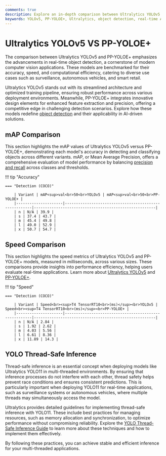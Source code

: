 ```yaml
---
comments: true
description: Explore an in-depth comparison between Ultralytics YOLOv5 and PP-YOLOE+, two cutting-edge models in object detection. Discover their performance in terms of speed, accuracy, and efficiency, making them ideal for real-time AI, edge AI, and computer vision applications.
keywords: YOLOv5, PP-YOLOE+, Ultralytics, object detection, real-time AI, edge AI, computer vision, model comparison, AI performance
---
```


# Ultralytics YOLOv5 VS PP-YOLOE+

The comparison between Ultralytics YOLOv5 and PP-YOLOE+ emphasizes the advancements in real-time object detection, a cornerstone of modern computer vision applications. These models are benchmarked for their accuracy, speed, and computational efficiency, catering to diverse use cases such as surveillance, autonomous vehicles, and smart retail.

Ultralytics YOLOv5 stands out with its streamlined architecture and optimized training pipeline, ensuring robust performance across various deployment environments. Meanwhile, PP-YOLOE+ integrates innovative design elements for enhanced feature extraction and precision, offering a competitive edge in challenging detection scenarios. Explore how these models redefine [object detection](https://www.ultralytics.com/glossary/object-detection) and their applicability in AI-driven solutions.

## mAP Comparison

This section highlights the mAP values of Ultralytics YOLOv5 versus PP-YOLOE+, demonstrating each model's accuracy in detecting and classifying objects across different variants. mAP, or Mean Average Precision, offers a comprehensive evaluation of model performance by balancing [precision and recall](https://www.ultralytics.com/glossary/mean-average-precision-map) across classes and thresholds.

!!! tip "Accuracy"

    === "Detection (COCO)"

    	| Variant | mAP<sup>val<br>50<br>YOLOv5 | mAP<sup>val<br>50<br>PP-YOLOE+ |
    	|---------------------|-------------------------------------------------------|-------------------------------------------------------|
    	| n | N/A | 39.9 |
    	| s | 37.4 | 43.7 |
    	| m | 45.4 | 49.8 |
    	| l | 49.0 | 52.9 |
    	| x | 50.7 | 54.7 |

## Speed Comparison

This section highlights the speed metrics of Ultralytics YOLOv5 and PP-YOLOE+ models, measured in milliseconds, across various sizes. These comparisons provide insights into performance efficiency, helping users evaluate real-time applications. Learn more about [Ultralytics YOLOv5](https://docs.ultralytics.com/models/yolov5/) and [PP-YOLOE+](https://github.com/PaddlePaddle/PaddleDetection).

!!! tip "Speed"

    === "Detection (COCO)"

    	| Variant | Speed<br><sup>T4 TensorRT10<br>(ms)</sup><br>YOLOv5 | Speed<br><sup>T4 TensorRT10<br>(ms)</sup><br>PP-YOLOE+ |
    	|---------------------|-------------------------------------------------------|-------------------------------------------------------|
    	| n | N/A | 2.84 |
    	| s | 1.92 | 2.62 |
    	| m | 4.03 | 5.56 |
    	| l | 6.61 | 8.36 |
    	| x | 11.89 | 14.3 |

## YOLO Thread-Safe Inference

Thread-safe inference is an essential concept when deploying models like Ultralytics YOLO11 in multi-threaded environments. By ensuring that inference processes do not interfere with each other, thread safety helps prevent race conditions and ensures consistent predictions. This is particularly important when deploying YOLO11 for real-time applications, such as surveillance systems or autonomous vehicles, where multiple threads may simultaneously access the model.

Ultralytics provides detailed guidelines for implementing thread-safe inference with YOLO11. These include best practices for managing resources, such as memory allocation and synchronization, to optimize performance without compromising reliability. Explore the [YOLO Thread-Safe Inference Guide](https://docs.ultralytics.com/guides/yolo-thread-safe-inference/) to learn more about these techniques and how to implement them effectively.

By following these practices, you can achieve stable and efficient inference for your multi-threaded applications.
